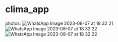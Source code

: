 # clima_app

photos:
![WhatsApp Image 2023-08-07 at 18 32 21](https://github.com/STORMPEGASUS/WEATHER-APP/assets/84672906/76644702-b3b9-42b1-a45a-6657d250cfa2)
![WhatsApp Image 2023-08-07 at 18 32 22](https://github.com/STORMPEGASUS/WEATHER-APP/assets/84672906/80432287-fd39-471c-b2a3-0ee7776536d2)
![WhatsApp Image 2023-08-07 at 18 32 22](https://github.com/STORMPEGASUS/WEATHER-APP/assets/84672906/c634bfb2-41b5-47f1-a75e-2e56e24c6693)
